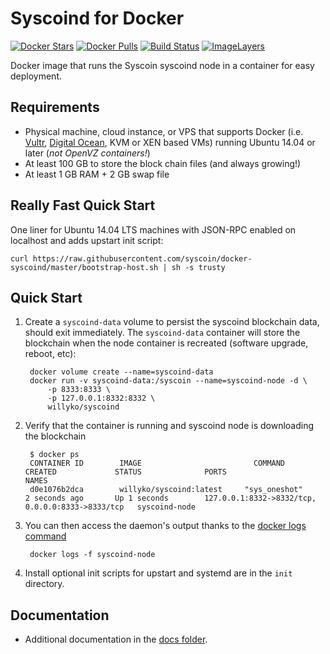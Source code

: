 Syscoind for Docker
===================

[![Docker Stars](https://img.shields.io/docker/stars/willyko/syscoind.svg)](https://hub.docker.com/r/willyko/syscoind/)
[![Docker Pulls](https://img.shields.io/docker/pulls/willyko/syscoind.svg)](https://hub.docker.com/r/willyko/syscoind/)
[![Build Status](https://travis-ci.org/willyk/docker-syscoind.svg?branch=master)](https://travis-ci.org/willyk/docker-syscoind/)
[![ImageLayers](https://images.microbadger.com/badges/image/willyk/syscoind.svg)](https://microbadger.com/#/images/willyk/syscoind)

Docker image that runs the Syscoin syscoind node in a container for easy deployment.


Requirements
------------

* Physical machine, cloud instance, or VPS that supports Docker (i.e. [Vultr](http://bit.ly/1HngXg0), [Digital Ocean](http://bit.ly/18AykdD), KVM or XEN based VMs) running Ubuntu 14.04 or later (*not OpenVZ containers!*)
* At least 100 GB to store the block chain files (and always growing!)
* At least 1 GB RAM + 2 GB swap file


Really Fast Quick Start
-----------------------

One liner for Ubuntu 14.04 LTS machines with JSON-RPC enabled on localhost and adds upstart init script:

    curl https://raw.githubusercontent.com/syscoin/docker-syscoind/master/bootstrap-host.sh | sh -s trusty


Quick Start
-----------

1. Create a `syscoind-data` volume to persist the syscoind blockchain data, should exit immediately.  The `syscoind-data` container will store the blockchain when the node container is recreated (software upgrade, reboot, etc):

        docker volume create --name=syscoind-data
        docker run -v syscoind-data:/syscoin --name=syscoind-node -d \
            -p 8333:8333 \
            -p 127.0.0.1:8332:8332 \
            willyko/syscoind

2. Verify that the container is running and syscoind node is downloading the blockchain

        $ docker ps
        CONTAINER ID        IMAGE                         COMMAND             CREATED             STATUS              PORTS                                              NAMES
        d0e1076b2dca        willyko/syscoind:latest     "sys_oneshot"       2 seconds ago       Up 1 seconds        127.0.0.1:8332->8332/tcp, 0.0.0.0:8333->8333/tcp   syscoind-node

3. You can then access the daemon's output thanks to the [docker logs command]( https://docs.docker.com/reference/commandline/cli/#logs)

        docker logs -f syscoind-node

4. Install optional init scripts for upstart and systemd are in the `init` directory.


Documentation
-------------

* Additional documentation in the [docs folder](docs).
